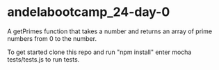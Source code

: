 # andelabootcamp_24-day-0
A getPrimes function that takes a number and returns an array of prime numbers from 0 to the number.

To get started clone this repo and run "npm install" 
enter mocha tests/tests.js to run tests.
